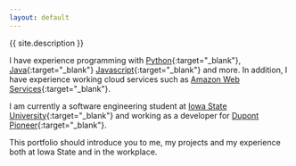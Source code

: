 ```yaml
---
layout: default
---
```


{{ site.description }}

I have experience programming with [Python](http://python.org){:target="_blank"},
[Java](https://www.java.com){:target="_blank"} [Javascript](https://www.javascript.com/){:target="_blank"}
and more.
In addition, I have experience working cloud services such as
[Amazon Web Services](https://aws.amazon.com/){:target="_blank"}.

I am currently a software engineering student at [Iowa State University](http://iastate.edu){:target="_blank"} and
working as a developer for [Dupont Pioneer](http://pioneer.com){:target="_blank"}.

This portfolio should introduce you to me, my projects and my experience both at Iowa State and 
in the workplace.
